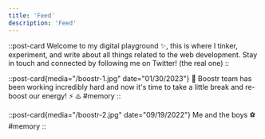```yaml
---
title: 'Feed'
description: 'Feed'
---
```


::post-card
Welcome to my digital playground ✨, this is where I tinker, experiment, and write about all things related to the web development. Stay in touch and connected by following me on Twitter! (the real one)
::

::post-card{media="/boostr-1.jpg" date="01/30/2023"}
🙌 Boostr team has been working incredibly hard and now it's time to take a little break and re-boost our energy! ⚡ ♨️ #memory
::

::post-card{media="/boostr-2.jpg" date="09/19/2022"}
Me and the boys ⚽️ #memory
::